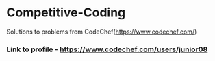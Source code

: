 # Competitive-Coding


Solutions to problems from CodeChef(https://www.codechef.com/)

### Link to profile - https://www.codechef.com/users/junior08



